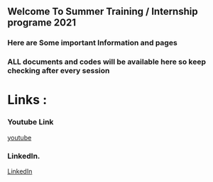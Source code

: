## Welcome To Summer Training / Internship  programe 2021 

###  Here are Some important Information and pages 

###  ALL documents and codes will be available here so keep checking after every session

# Links :

###  Youtube Link

[youtube](https://www.youtube.com/c/lnbcore)

### LinkedIn. 

[LinkedIn](https://www.linkedin.com/company/learn-and-build)

